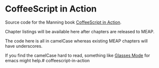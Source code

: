 CoffeeScript in Action
======================

Source code for the Manning book [CoffeeScript in Action](http://manning.com/lee/).

Chapter listings will be available here after chapters are released to MEAP.

The code here is all in camelCase whereas existing MEAP chapters will have underscores.

If you find the camelCase hard to read, something like [Glasses Mode](http://emacswiki.org/emacs/GlassesMode) for emacs might help.# coffeescript-in-action 
